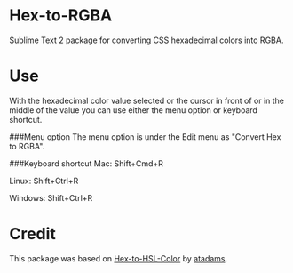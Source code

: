 Hex-to-RGBA
===========

Sublime Text 2 package for converting CSS hexadecimal colors into RGBA.

Use
===

With the hexadecimal color value selected or the cursor in front of or in the middle of the value you can use either the menu option or keyboard shortcut.

###Menu option 
The menu option is under the Edit menu as "Convert Hex to RGBA".

###Keyboard shortcut 
Mac: Shift+Cmd+R

Linux: Shift+Ctrl+R

Windows: Shift+Ctrl+R

Credit
======

This package was based on [Hex-to-HSL-Color][1] by [atadams][2].

[1]: https://github.com/atadams/Hex-to-HSL-Color/
[2]: https://github.com/atadams/